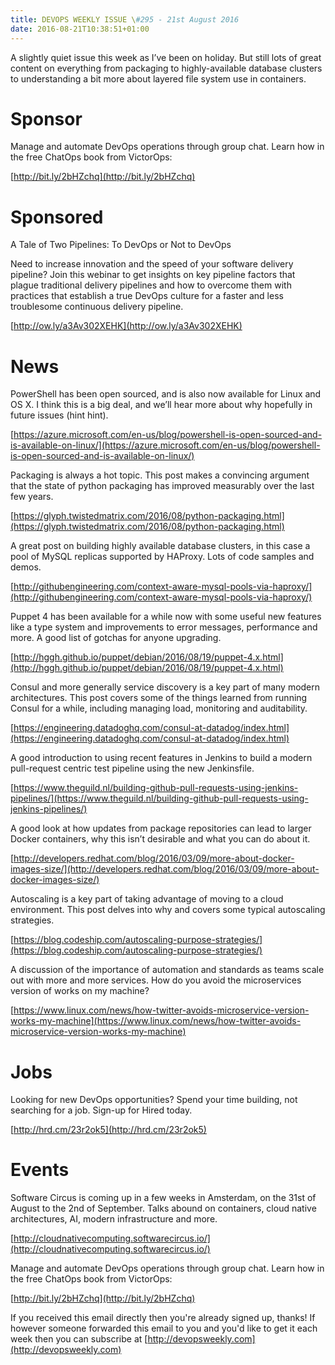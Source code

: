 ```yaml
---
title: DEVOPS WEEKLY ISSUE \#295 - 21st August 2016 
date: 2016-08-21T10:38:51+01:00
---
```


A slightly quiet issue this week as I’ve been on holiday. But still lots of great content on everything from packaging to highly-available database clusters to understanding a bit more about layered file system use in containers.


Sponsor
======

Manage and automate DevOps operations through group chat. Learn how in the free ChatOps book from VictorOps:

[http://bit.ly/2bHZchq](http://bit.ly/2bHZchq)


Sponsored
========

A Tale of Two Pipelines: To DevOps or Not to DevOps

Need to increase innovation and the speed of your software delivery pipeline? Join this webinar to get insights on key pipeline factors that plague traditional delivery pipelines and how to overcome them with practices that establish a true DevOps culture for a faster and less troublesome continuous delivery pipeline.

[http://ow.ly/a3Av302XEHK](http://ow.ly/a3Av302XEHK)


News
====

PowerShell has been open sourced, and is also now available for Linux and OS X. I think this is a big deal, and we’ll hear more about why hopefully in future issues (hint hint).

[https://azure.microsoft.com/en-us/blog/powershell-is-open-sourced-and-is-available-on-linux/](https://azure.microsoft.com/en-us/blog/powershell-is-open-sourced-and-is-available-on-linux/)


Packaging is always a hot topic. This post makes a convincing argument that the state of python packaging has improved measurably over the last few years.

[https://glyph.twistedmatrix.com/2016/08/python-packaging.html](https://glyph.twistedmatrix.com/2016/08/python-packaging.html)


A great post on building highly available database clusters, in this case a pool of MySQL replicas supported by HAProxy. Lots of code samples and demos.

[http://githubengineering.com/context-aware-mysql-pools-via-haproxy/](http://githubengineering.com/context-aware-mysql-pools-via-haproxy/)


Puppet 4 has been available for a while now with some useful new features like a type system and improvements to error messages, performance and more. A good list of gotchas for anyone upgrading.

[http://hggh.github.io/puppet/debian/2016/08/19/puppet-4.x.html](http://hggh.github.io/puppet/debian/2016/08/19/puppet-4.x.html)


Consul and more generally service discovery is a key part of many modern architectures. This post covers some of the things learned from running Consul for a while, including managing load, monitoring and auditability.

[https://engineering.datadoghq.com/consul-at-datadog/index.html](https://engineering.datadoghq.com/consul-at-datadog/index.html)


A good introduction to using recent features in Jenkins to build a modern pull-request centric test pipeline using the new Jenkinsfile.

[https://www.theguild.nl/building-github-pull-requests-using-jenkins-pipelines/](https://www.theguild.nl/building-github-pull-requests-using-jenkins-pipelines/)


A good look at how updates from package repositories can lead to larger Docker containers, why this isn’t desirable and what you can do about it.

[http://developers.redhat.com/blog/2016/03/09/more-about-docker-images-size/](http://developers.redhat.com/blog/2016/03/09/more-about-docker-images-size/)


Autoscaling is a key part of taking advantage of moving to a cloud environment. This post delves into why and covers some typical autoscaling strategies.

[https://blog.codeship.com/autoscaling-purpose-strategies/](https://blog.codeship.com/autoscaling-purpose-strategies/)


A discussion of the importance of automation and standards as teams scale out with more and more services. How do you avoid the microservices version of works on my machine?

[https://www.linux.com/news/how-twitter-avoids-microservice-version-works-my-machine](https://www.linux.com/news/how-twitter-avoids-microservice-version-works-my-machine)


Jobs
====

Looking for new DevOps opportunities? Spend your time building, not searching for a job. Sign-up for Hired today.

[http://hrd.cm/23r2ok5](http://hrd.cm/23r2ok5)


Events
======

Software Circus is coming up in a few weeks in Amsterdam, on the 31st of August to the 2nd of September. Talks abound on containers, cloud native architectures, AI, modern infrastructure and more.

[http://cloudnativecomputing.softwarecircus.io/](http://cloudnativecomputing.softwarecircus.io/)



Manage and automate DevOps operations through group chat. Learn how in the free ChatOps book from VictorOps:

[http://bit.ly/2bHZchq](http://bit.ly/2bHZchq)


If you received this email directly then you're already signed up, thanks! If however someone forwarded this email to you and you'd like to get it each week then you can subscribe at [http://devopsweekly.com](http://devopsweekly.com)

